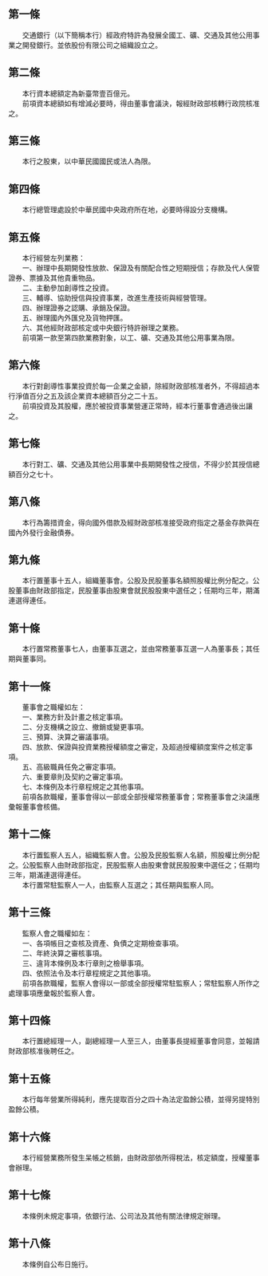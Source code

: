 第一條 
-------
　　交通銀行（以下簡稱本行）經政府特許為發展全國工、礦、交通及其他公用事業之開發銀行。並依股份有限公司之組織設立之。  


第二條 
-------
　　本行資本總額定為新臺幣壹百億元。  
　　前項資本總額如有增減必要時，得由董事會議決，報經財政部核轉行政院核准之。  


第三條 
-------
　　本行之股東，以中華民國國民或法人為限。  


第四條 
-------
　　本行總管理處設於中華民國中央政府所在地，必要時得設分支機構。  


第五條 
-------
　　本行經營左列業務：  
　　一、辦理中長期開發性放款、保證及有關配合性之短期授信；存款及代人保管證券、票據及其他貴重物品。  
　　二、主動參加創導性之投資。  
　　三、輔導、協助授信與投資事業，改進生產技術與經營管理。  
　　四、辦理證券之認購、承銷及保證。  
　　五、辦理國內外匯兌及貨物押匯。  
　　六、其他經財政部核定或中央銀行特許辦理之業務。  
　　前項第一款至第四款業務對象，以工、礦、交通及其他公用事業為限。  


第六條 
-------
　　本行對創導性事業投資於每一企業之金額，除經財政部核准者外，不得超過本行淨值百分之五及該企業資本總額百分之二十五。  
　　前項投資及其股權，應於被投資事業營運正常時，經本行董事會通過後出讓之。  


第七條 
-------
　　本行對工、礦、交通及其他公用事業中長期開發性之授信，不得少於其授信總額百分之七十。  


第八條 
-------
　　本行為籌措資金，得向國外借款及經財政部核准接受政府指定之基金存款與在國內外發行金融債券。  


第九條 
-------
　　本行置董事十五人，組織董事會。公股及民股董事名額照股權比例分配之。公股董事由財政部指定，民股董事由股東會就民股股東中選任之；任期均三年，期滿連選得連任。  


第十條 
-------
　　本行置常務董事七人，由董事互選之，並由常務董事互選一人為董事長；其任期與董事同。  


第十一條 
---------
　　董事會之職權如左：  
　　一、業務方針及計畫之核定事項。  
　　二、分支機構之設立、撤銷或變更事項。  
　　三、預算、決算之審議事項。  
　　四、放款、保證與投資業務授權額度之審定，及超過授權額度案件之核定事項。  
　　五、高級職員任免之審定事項。  
　　六、重要章則及契約之審定事項。  
　　七、本條例及本行章程規定之其他事項。  
　　前項各款職權，董事會得以一部或全部授權常務董事會；常務董事會之決議應彙報董事會核備。  


第十二條 
---------
　　本行置監察人五人，組織監察人會。公股及民股監察人名額，照股權比例分配之。公股監察人由財政部指定，民股監察人由股東會就民股股東中選任之；任期均三年，期滿連選得連任。  
　　本行置常駐監察人一人，由監察人互選之；其任期與監察人同。  


第十三條 
---------
　　監察人會之職權如左：  
　　一、各項帳目之查核及資產、負債之定期檢查事項。  
　　二、年終決算之審核事項。  
　　三、違背本條例及本行章則之檢舉事項。  
　　四、依照法令及本行章程規定之其他事項。  
　　前項各款職權，監察人會得以一部或全部授權常駐監察人；常駐監察人所作之處理事項應彙報於監察人會。  


第十四條 
---------
　　本行置總經理一人，副總經理一人至三人，由董事長提經董事會同意，並報請財政部核准後聘任之。  


第十五條 
---------
　　本行每年營業所得純利，應先提取百分之四十為法定盈餘公積，並得另提特別盈餘公積。  


第十六條 
---------
　　本行經營業務所發生呆帳之核銷，由財政部依所得稅法，核定額度，授權董事會辦理。  


第十七條 
---------
　　本條例未規定事項，依銀行法、公司法及其他有關法律規定辦理。  


第十八條 
---------
　　本條例自公布日施行。